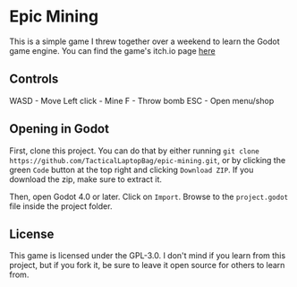 # Epic Mining
This is a simple game I threw together over a weekend to learn the Godot game engine.
You can find the game's itch.io page [here](https://tacticallaptopbag.itch.io/epic-mining)

## Controls
WASD - Move
Left click - Mine
F - Throw bomb
ESC - Open menu/shop

## Opening in Godot
First, clone this project.
You can do that by either running `git clone https://github.com/TacticalLaptopBag/epic-mining.git`,
or by clicking the green `Code` button at the top right and clicking `Download ZIP`.
If you download the zip, make sure to extract it.

Then, open Godot 4.0 or later. Click on `Import`.
Browse to the `project.godot` file inside the project folder.

## License
This game is licensed under the GPL-3.0.
I don't mind if you learn from this project,
but if you fork it, be sure to leave it open source for others to learn from.
